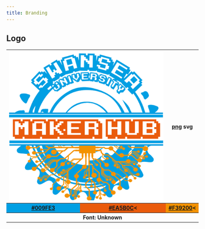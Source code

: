 ```yaml
---
title: Branding
---
```



## Logo

<table>
  <tr>
    <th colspan="2"><img src="/media/logo.png" width="100%"/></th>
    <th><a href="https://github.com/pe5er/swanseamakerhub.co.uk/raw/master/media/logo.png" target="_blank">png</a> <a>svg</a></th>
  </tr>
  <tr>
    <th bgcolor="#009FE3"><a href="http://www.colorfavs.com/colors/009fe3/" target="_blank">#009FE3</a></th>
    <th bgcolor="#EA5B0C"><a href="http://www.colorfavs.com/colors/EA5B0C/" target="_blank">#EA5B0C</a><</th>
    <th bgcolor="#F39200"><a href="http://www.colorfavs.com/colors/F39200/" target="_blank">#F39200</a><</th>
  </tr>
  <tr>
    <th colspan="3">Font: Unknown</th>
  </tr>
</table>
